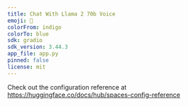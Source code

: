 ```yaml
---
title: Chat With Llama 2 70b Voice
emoji: 🦙
colorFrom: indigo
colorTo: blue
sdk: gradio
sdk_version: 3.44.3
app_file: app.py
pinned: false
license: mit
---
```


Check out the configuration reference at https://huggingface.co/docs/hub/spaces-config-reference